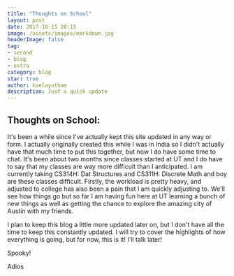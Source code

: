 ```yaml
---
title: "Thoughts on School"
layout: post
date: 2017-10-15 20:15
image: /assets/images/markdown.jpg
headerImage: false
tag:
- second
- blog
- extra
category: blog
star: true
author: kvelayutham
description: Just a quick update
---
```


## Thoughts on School:

It's been a while since I've actually kept this site updated in any way or form. I actually originally created this while I was in India so I didn't actually have that much time to put this together, but now I do have some time to chat. It's been about two months since classes started at UT and I do have to say that my classes are way more difficult than I anticipated. I am currently taking CS314H: Dat Structures and CS311H: Discrete Math and boy are these classes difficult. Firstly, the workload is pretty heavy, and adjusted to college has also been a pain that I am quickly adjusting to. We'll see how things go but so far I am having fun here at UT learning a bunch of new things as well as getting the chance to explore the amazing city of Austin with my friends. 

I plan to keep this blog a little more updated later on, but I don't have all the time to keep this constantly updated. I will try to cover the highlights of how everything is going, but for now, this is it! I'll talk later!
<div class="breaker"></div>


<div class="spoiler"><p>Spooky!</p></div>
Adios


[1]: http://daringfireball.net/projects/markdown/
[2]: http://www.fileformat.info/info/unicode/char/2163/index.htm
[3]: http://www.markitdown.net/
[4]: http://daringfireball.net/projects/markdown/basics
[5]: http://daringfireball.net/projects/markdown/syntax
[6]: http://kune.fr/wp-content/uploads/2013/10/ghost-blog.jpg



